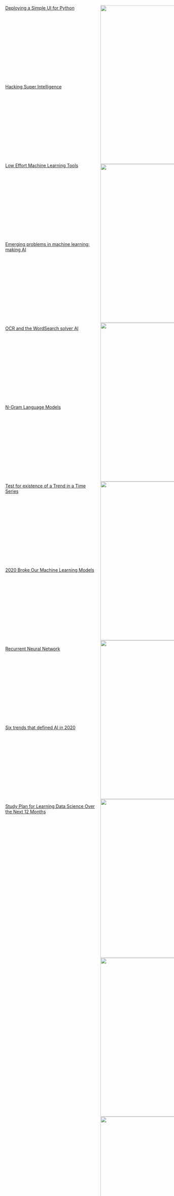 <div style="width:800px;margin:200px;"><p><a href="https://towardsdatascience.com/deploying-a-simple-ui-for-python-88e8e7cbbf61"><img width="500" align='right' src="https://cdn-images-1.medium.com/max/1200/0*qq1KYo_jJmLn2hjl">Deploying a Simple UI for Python</a></p>&nbsp;&nbsp;</div><div style="width:800px;margin:200px;"><p><a href="https://towardsdatascience.com/hacking-super-intelligence-af5fe1fe6e26"><img width="500" align='right' src="https://cdn-images-1.medium.com/max/1200/1*kfl0cA4OenIaBo8m4zUHzQ.jpeg">Hacking Super Intelligence</a></p>&nbsp;&nbsp;</div><div style="width:800px;margin:200px;"><p><a href="https://towardsdatascience.com/low-effort-machine-learning-tools-9622d7d57135"><img width="500" align='right' src="https://cdn-images-1.medium.com/max/800/1*l-_uMYUimj73v-1JlAsXKg.jpeg">Low Effort Machine Learning Tools</a></p>&nbsp;&nbsp;</div><div style="width:800px;margin:200px;"><p><a href="https://towardsdatascience.com/emerging-problems-in-machine-learning-making-ai-good-3980bb9fdd39"><img width="500" align='right' src="https://cdn-images-1.medium.com/max/800/1*_o6kgLxZmE8pTg-2cwfkdQ.jpeg">Emerging problems in machine learning: making AI</a></p>&nbsp;&nbsp;</div><div style="width:800px;margin:200px;"><p><a href="https://towardsdatascience.com/ocr-and-the-wordsearch-solver-ai-515aeb816bdf"><img width="500" align='right' src="https://cdn-images-1.medium.com/max/800/1*5UR8Yol9sE5x0j-T2oA_UQ.gif">OCR and the WordSearch solver AI</a></p>&nbsp;&nbsp;</div><div style="width:800px;margin:200px;"><p><a href="https://towardsdatascience.com/n-gram-language-models-af6085435eeb"><img width="500" align='right' src="https://cdn-images-1.medium.com/max/800/0*KzBI-VWSxPuhDK-h">N-Gram Language Models</a></p>&nbsp;&nbsp;</div><div style="width:800px;margin:200px;"><p><a href="https://towardsdatascience.com/test-for-existence-of-a-trend-in-a-time-series-3a44f242c329"><img width="500" align='right' src="https://cdn-images-1.medium.com/max/800/1*Vo4g-rTaI-JMzec02vbk4w.jpeg">Test for existence of a Trend in a Time Series</a></p>&nbsp;&nbsp;</div><div style="width:800px;margin:200px;"><p><a href="https://towardsdatascience.com/2020-broke-our-machine-learning-models-29eb36943085"><img width="500" align='right' src="https://cdn-images-1.medium.com/max/800/1*o1H9W-8Hn2cPOjuzFtXegg.jpeg">2020 Broke Our Machine Learning Models</a></p>&nbsp;&nbsp;</div><div style="width:800px;margin:200px;"><p><a href="https://towardsdatascience.com/recurrent-neural-network-4129195bcb24"><img width="500" align='right' src="https://cdn-images-1.medium.com/max/800/1*1mKvnt4aTZPduMFX3UxUkQ.jpeg">Recurrent Neural Network</a></p>&nbsp;&nbsp;</div><div style="width:800px;margin:200px;"><p><a href="https://towardsdatascience.com/six-trends-that-defined-ai-in-2020-60f730d36018"><img width="500" align='right' src="https://cdn-images-1.medium.com/max/800/1*y0bKQ9yMg-FDsAJWTu1Bzg.png">Six trends that defined AI in 2020</a></p>&nbsp;&nbsp;</div><div style="width:800px;margin:200px;"><p><a href="https://towardsdatascience.com/study-plan-for-learning-data-science-over-the-next-12-months-8345669346c1"><img width="500" align='right' src="https://cdn-images-1.medium.com/max/800/1*7obDuptQoxrvoeLN1-xUIw.png">Study Plan for Learning Data Science Over the Next 12 Months</a></p>&nbsp;&nbsp;</div>